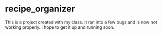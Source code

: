 # recipe_organizer

This is a project created with my class. It ran into a few bugs and is now not working properly. 
I hope to get it up and running soon.
